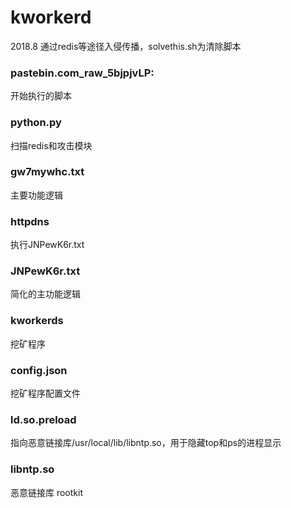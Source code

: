 # kworkerd
2018.8 通过redis等途径入侵传播，solvethis.sh为清除脚本


### pastebin.com_raw_5bjpjvLP:
开始执行的脚本

### python.py
扫描redis和攻击模块

### gw7mywhc.txt
主要功能逻辑

### httpdns
执行JNPewK6r.txt

### JNPewK6r.txt
简化的主功能逻辑

### kworkerds
挖矿程序

### config.json
挖矿程序配置文件

### ld.so.preload
指向恶意链接库/usr/local/lib/libntp.so，用于隐藏top和ps的进程显示

### libntp.so
恶意链接库 rootkit

